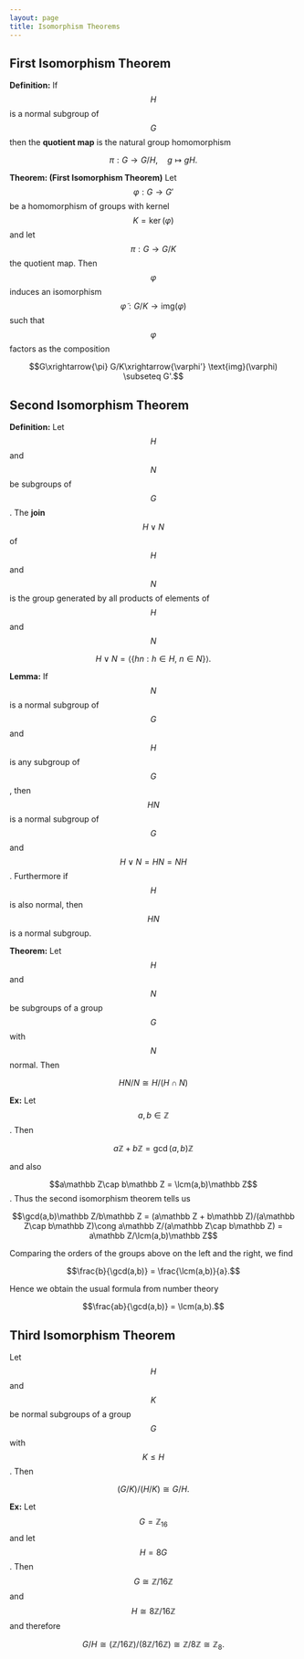 ```yaml
---
layout: page
title: Isomorphism Theorems
---
```



## First Isomorphism Theorem

**Definition:** If $$H$$ is a normal subgroup of $$G$$ then the **quotient map** is the natural group homomorphism

$$\pi: G\rightarrow G/H,\quad g\mapsto gH.$$

**Theorem: (First Isomorphism Theorem)** Let $$\varphi: G\rightarrow G'$$ be a homomorphism of groups with kernel $$K =\ker(\varphi)$$ and let $$\pi: G\rightarrow G/K$$ the quotient map.  Then $$\varphi$$ induces an isomorphism $$\widetilde\varphi: G/K\rightarrow \text{img}(\varphi)$$ such that $$\varphi$$ factors as the composition

$$G\xrightarrow{\pi} G/K\xrightarrow{\varphi'} \text{img}(\varphi) \subseteq G'.$$

## Second Isomorphism Theorem

**Definition:** Let $$H$$ and $$N$$ be subgroups of $$G$$.  The **join** $$H\vee N$$ of $$H$$ and $$N$$ is the group generated by all products of elements of $$H$$ and $$N$$

$$H\vee N = \langle \{hn: h\in H,\ n\in N\}\rangle.$$

**Lemma:** If $$N$$ is a normal subgroup of $$G$$ and $$H$$ is any subgroup of $$G$$, then $$HN$$ is a normal subgroup of $$G$$ and $$H\vee N = HN = NH$$.  Furthermore if $$H$$ is also normal, then $$HN$$ is a normal subgroup.

**Theorem:** Let $$H$$ and $$N$$ be subgroups of a group $$G$$ with $$N$$ normal.  Then

$$HN/N\cong H/(H\cap N)$$

**Ex:** Let $$a,b\in\mathbb Z$$.  Then

$$a\mathbb Z + b\mathbb Z = \gcd(a,b)\mathbb Z$$

and also

$$a\mathbb Z\cap b\mathbb Z = \lcm(a,b)\mathbb Z$$.  Thus the second isomorphism theorem tells us

$$\gcd(a,b)\mathbb Z/b\mathbb Z = (a\mathbb Z + b\mathbb Z)/(a\mathbb Z\cap b\mathbb Z)\cong a\mathbb Z/(a\mathbb Z\cap b\mathbb Z) = a\mathbb Z/\lcm(a,b)\mathbb Z$$

Comparing the orders of the groups above on the left and the right, we find

$$\frac{b}{\gcd(a,b)} = \frac{\lcm(a,b)}{a}.$$

Hence we obtain the usual formula from number theory

$$\frac{ab}{\gcd(a,b)} = \lcm(a,b).$$

## Third Isomorphism Theorem

Let $$H$$ and $$K$$ be normal subgroups of a group $$G$$ with $$K\leq H$$.  Then

$$(G/K)/(H/K) \cong G/H.$$

**Ex:** Let $$G = \mathbb Z_{16}$$ and let $$H = 8G$$.  Then $$G\cong \mathbb Z/16\mathbb Z$$ and $$H\cong 8\mathbb Z/16\mathbb Z$$ and therefore

$$G/H\cong (\mathbb Z/16\mathbb Z)/(8\mathbb Z/16\mathbb Z) \cong \mathbb Z/8\mathbb Z \cong \mathbb Z_8.$$

